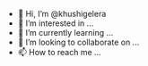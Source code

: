 - 👋 Hi, I’m @khushigelera
- 👀 I’m interested in ...
- 🌱 I’m currently learning ...
- 💞️ I’m looking to collaborate on ...
- 📫 How to reach me ...

<!---
khushigelera/khushigelera is a ✨ special ✨ repository because its `README.md` (this file) appears on your GitHub profile.
You can click the Preview link to take a look at your changes.
--->
